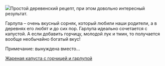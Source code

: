 <!--2025-05-13 15:02:15-->
<div class="yb">
  <div class="rss povarenok"><a href="https://www.povarenok.ru/recipes/show/182633/"><img src="https://www.povarenok.ru/data/cache/2025may/13/48/3175685_28283-640x480.jpg"></a>Простой деревенский рецепт, при этом довольно интересный результат.

Гарлупа – очень вкусный сорняк, который любили наши родители, а в деревнях его любят и до сих пор. Гарлупа идеально сочетается с капустой. А если добавить горчицу, молодой лук и тмин, то получается вообще необычайно богатый вкус!

Примечание: вынуждена вместо... <p class="titl"><a href="https://www.povarenok.ru/recipes/show/182633/">Жареная капуста с горчицей и гарлупой</a></p></div>
</div>
